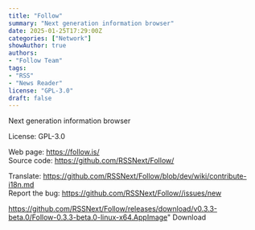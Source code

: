 ```yaml
---
title: "Follow"
summary: "Next generation information browser"
date: 2025-01-25T17:29:00Z
categories: ["Network"]
showAuthor: true
authors:
- "Follow Team"
tags: 
- "RSS"
- "News Reader"
license: "GPL-3.0"
draft: false
---
```


Next generation information browser

License: GPL-3.0

Web page: <https://follow.is/>  
Source code: <https://github.com/RSSNext/Follow/>

Translate: <https://github.com/RSSNext/Follow/blob/dev/wiki/contribute-i18n.md>  
Report the bug: <https://github.com/RSSNext/Follow//issues/new>  

https://github.com/RSSNext/Follow/releases/download/v0.3.3-beta.0/Follow-0.3.3-beta.0-linux-x64.AppImage" 
Download
